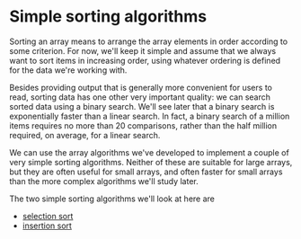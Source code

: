 # Simple sorting algorithms

Sorting an array means to arrange
the array elements in order
according to some criterion.
For now, we'll keep it simple
and assume that we always want
to sort items in increasing order,
using whatever ordering is defined
for the data we're working with.

Besides providing output that is
generally more convenient for users
to read, sorting data has one other
very important quality: we can search
sorted data using a binary search.
We'll see later that a binary search
is exponentially faster than a
linear search.
In fact, a binary search of a million
items requires no more than 20 comparisons,
rather than the half million required,
on average, for a linear search.

We can use the array algorithms
we've developed to implement
a couple of very simple sorting
algorithms.
Neither of these are suitable
for large arrays,
but they are often useful for small arrays,
and often faster for small arrays
than the more complex algorithms
we'll study later.

The two simple sorting algorithms
we'll look at here are
- [selection sort](Selection-sort.md)
- [insertion sort](Insertion-sort.md)
